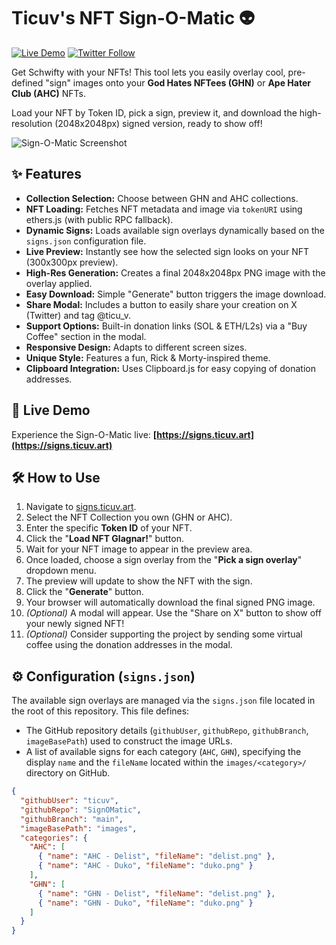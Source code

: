 # Ticuv's NFT Sign-O-Matic 👽

[![Live Demo](https://img.shields.io/badge/Live%20Demo-signs.ticuv.art-brightgreen?style=for-the-badge&logo=netlify)](https://signs.ticuv.art)
[![Twitter Follow](https://img.shields.io/twitter/follow/ticu_v?style=social)](https://twitter.com/ticu_v)

Get Schwifty with your NFTs! This tool lets you easily overlay cool, pre-defined "sign" images onto your **God Hates NFTees (GHN)** or **Ape Hater Club (AHC)** NFTs.

Load your NFT by Token ID, pick a sign, preview it, and download the high-resolution (2048x2048px) signed version, ready to show off!

![Sign-O-Matic Screenshot](placeholder-link-to-your-screenshot.png)

## ✨ Features

*   **Collection Selection:** Choose between GHN and AHC collections.
*   **NFT Loading:** Fetches NFT metadata and image via `tokenURI` using ethers.js (with public RPC fallback).
*   **Dynamic Signs:** Loads available sign overlays dynamically based on the `signs.json` configuration file.
*   **Live Preview:** Instantly see how the selected sign looks on your NFT (300x300px preview).
*   **High-Res Generation:** Creates a final 2048x2048px PNG image with the overlay applied.
*   **Easy Download:** Simple "Generate" button triggers the image download.
*   **Share Modal:** Includes a button to easily share your creation on X (Twitter) and tag @ticu\_v.
*   **Support Options:** Built-in donation links (SOL & ETH/L2s) via a "Buy Coffee" section in the modal.
*   **Responsive Design:** Adapts to different screen sizes.
*   **Unique Style:** Features a fun, Rick & Morty-inspired theme.
*   **Clipboard Integration:** Uses Clipboard.js for easy copying of donation addresses.

## 🚀 Live Demo

Experience the Sign-O-Matic live: **[https://signs.ticuv.art](https://signs.ticuv.art)**

## 🛠️ How to Use

1.  Navigate to [signs.ticuv.art](https://signs.ticuv.art).
2.  Select the NFT Collection you own (GHN or AHC).
3.  Enter the specific **Token ID** of your NFT.
4.  Click the "**Load NFT Glagnar!**" button.
5.  Wait for your NFT image to appear in the preview area.
6.  Once loaded, choose a sign overlay from the "**Pick a sign overlay**" dropdown menu.
7.  The preview will update to show the NFT with the sign.
8.  Click the "**Generate**" button.
9.  Your browser will automatically download the final signed PNG image.
10. *(Optional)* A modal will appear. Use the "Share on X" button to show off your newly signed NFT!
11. *(Optional)* Consider supporting the project by sending some virtual coffee using the donation addresses in the modal.

## ⚙️ Configuration (`signs.json`)

The available sign overlays are managed via the `signs.json` file located in the root of this repository. This file defines:

*   The GitHub repository details (`githubUser`, `githubRepo`, `githubBranch`, `imageBasePath`) used to construct the image URLs.
*   A list of available signs for each category (`AHC`, `GHN`), specifying the display `name` and the `fileName` located within the `images/<category>/` directory on GitHub.

```json
{
  "githubUser": "ticuv",
  "githubRepo": "SignOMatic",
  "githubBranch": "main",
  "imageBasePath": "images",
  "categories": {
    "AHC": [
      { "name": "AHC - Delist", "fileName": "delist.png" },
      { "name": "AHC - Duko", "fileName": "duko.png" }
    ],
    "GHN": [
      { "name": "GHN - Delist", "fileName": "delist.png" },
      { "name": "GHN - Duko", "fileName": "duko.png" }
    ]
  }
}
